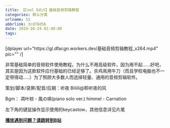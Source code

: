 ```yaml
---
title: 【Cool Edit】基础音频剪辑教程
categories: 默认分类
urlname: 51
abbrlink: 3cd78d56
date: 2019-10-24 02:40:00
tags:
---
```

<!--markdown-->[dplayer url="https://gl.dfacgn.workers.dev/基础音频剪辑教程_x264.mp4" pic="" /]

非常基础简单的音频软件使用教程。为什么不用高级软件，因为用不起......好吧，其实是因为这款软件应付基础的已经足够了。杀鸡焉用牛刀（而且学校电脑也不一定带得动.....）为了照顾大多数人而选择轻量、通用的音频剪辑软件。

策划/脚本/录屏/配音/后期：听夜 Biliili@聆听夜的风

Bgm：
凋叶棕 - 風の唄(piano solo ver.)
himmel - Carnation

左下角的键鼠操作显示使用的keycastow，其他信息详见片尾

<a href="https://www.bilibili.com/video/av73086177" target="_blank"><strong><strong>播放遇到问题？请跳转到B站</strong></a>

